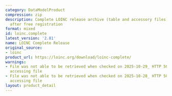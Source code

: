 ```yaml
---
category: DataModelProduct
compression: zip
description: Complete LOINC release archive (table and accessory files) downloadable
  after free registration
format: mixed
id: loinc.complete
latest_version: '2.81'
name: LOINC Complete Release
original_source:
- loinc
product_url: https://loinc.org/download/loinc-complete/
warnings:
- File was not able to be retrieved when checked on 2025-10-29_ HTTP 503 error when
  accessing file
- File was not able to be retrieved when checked on 2025-10-28_ HTTP 503 error when
  accessing file
layout: product_detail
---
```

